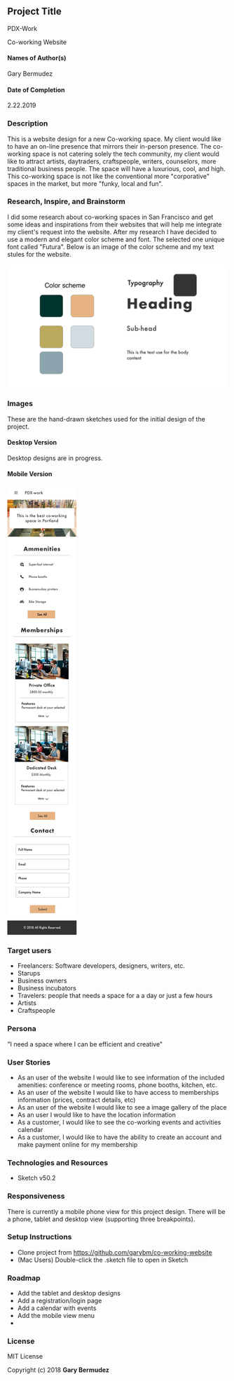 ## Project Title
 PDX-Work

 Co-working Website

#### Names of Author(s)
Gary Bermudez
#### Date of Completion
2.22.2019

### Description

This is a website design for a new Co-working space. My client would like to have an on-line presence that mirrors their in-person presence. The co-working space is not catering solely the tech community, my client would like to attract artists, daytraders, craftspeople, writers, counselors, more traditional business people. The space will have a luxurious, cool, and high. This co-working space is not like the conventional more "corporative" spaces in the market, but more "funky, local and fun".
### Research, Inspire, and Brainstorm
I did some research about co-working spaces in San Francisco and get some ideas and inspirations from their websites that will help me integrate my client's request into the website. After my research I have decided to use a modern and elegant color scheme and font. The selected one unique font called "Futura". Below is an image of the color scheme and my text stules for the website.

![font and color scheme](img/colors-fonts.png)

### Images

These are the hand-drawn sketches used for the initial design of the project.


#### Desktop Version
Desktop designs are in progress.

#### Mobile Version
![initial sketches](img/Homepage.jpg)



### Target users

* Freelancers: Software developers, designers, writers, etc.
* Starups
* Business owners
* Business incubators
* Travelers: people that needs a space for a a day or just a few hours
* Artists
* Craftspeople


### Persona

"I need a space where I can be efficient and creative"

### User Stories
* As an user of the website I would like to see information of the included amenities: conference or meeting rooms, phone booths, kitchen, etc.
* As an user of the website I would like to have access to memberships information (prices, contract details, etc)
* As an user of the website I would like to see a image gallery of the place
* As an user I would like to have the location information
* As a customer, I would like to see the co-working events and activities calendar
* As a customer, I would like to have the ability to create an account and make payment online for my membership


### Technologies and Resources

* Sketch v50.2

### Responsiveness

There is currently a mobile phone view for this project design. There will be a phone, tablet and desktop view (supporting three breakpoints).

### Setup Instructions

* Clone project from https://github.com/garybm/co-working-website
* (Mac Users) Double-click the .sketch file to open in Sketch


### Roadmap

* Add the tablet and desktop designs
* Add a registration/login page
* Add a calendar with events
* Add the mobile view menu
* 


### License

MIT License

Copyright (c) 2018 **Gary Bermudez**
